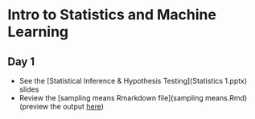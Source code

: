 # Intro to Statistics and Machine Learning

## Day 1
  * See the [Statistical Inference & Hypothesis Testing](Statistics 1.pptx) slides
  * Review the [sampling means Rmarkdown file](sampling means.Rmd) (preview the output [here](http://htmlpreview.github.io/?https://github.com/msr-ds3/coursework/blob/master/week2/sampling_means.html))

<!--
  * Check out Chapters 7, 8, and 9 of [Introduction to Statistical Thinking (With R, Without Calculus)](http://pluto.huji.ac.il/~msby/StatThink/)
-->